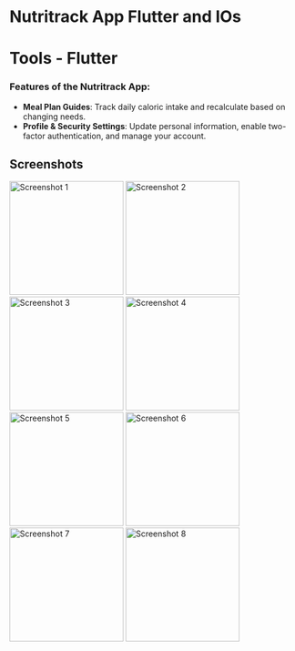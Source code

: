 # Nutritrack App Flutter and IOs  
# Tools - Flutter


### Features of the Nutritrack App:
- **Meal Plan Guides**: Track daily caloric intake and recalculate based on changing needs.
- **Profile & Security Settings**: Update personal information, enable two-factor authentication, and manage your account.

## Screenshots

<img src="https://github.com/user-attachments/assets/e66b644f-0304-4120-b732-2d0b1daa8a96" alt="Screenshot 1" width="200px">
<img src="https://github.com/user-attachments/assets/e2d39a33-1cad-4d1b-ad14-e9a96efe9b8f" alt="Screenshot 2" width="200px">
<img src="https://github.com/user-attachments/assets/4984c77b-ce9a-4323-ace9-24057986b5be" alt="Screenshot 3" width="200px">
<img src="https://github.com/user-attachments/assets/cb1d4147-77b9-4115-9406-49a5bb504936" alt="Screenshot 4" width="200px">
<img src="https://github.com/user-attachments/assets/c3571cab-f62e-4d1a-8f1f-1a130463365f" alt="Screenshot 5" width="200px">
<img src="https://github.com/user-attachments/assets/c15ef8eb-d1d7-4c21-bf91-2a9e63efd1db" alt="Screenshot 6" width="200px">
<img src="https://github.com/user-attachments/assets/28fa1944-ccae-4f40-98b5-c019a89995a2" alt="Screenshot 7" width="200px">
<img src="https://github.com/user-attachments/assets/acf04db4-9048-4ffb-83a1-93c03c965505" alt="Screenshot 8" width="200px">
